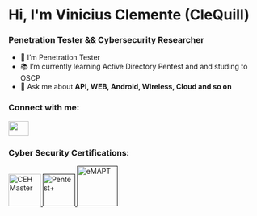 # Hi, I'm Vinicius Clemente (CleQuill)
### Penetration Tester && Cybersecurity Researcher  

- 📔 I’m Penetration Tester
- 📚 I’m currently learning Active Directory Pentest and and studing to  OSCP 
- 💬 Ask me about **API, WEB, Android, Wireless, Cloud and so on**

### Connect with me:
<p align="left">
<a href="https://www.linkedin.com/in/vinicius-clemente-718b6317b/" target="_blank"><img align="center" src="https://raw.githubusercontent.com/rahuldkjain/github-profile-readme-generator/master/src/images/icons/Social/linked-in-alt.svg" alt="" height="30" width="40" /></a>
</p>

### Cyber Security Certifications:
<p align="left">
    <a href="https://aspen.eccouncil.org/Content/Badges/CertifiedBadges/CEHMASTER_5FB43496785F.png" target="_blank" rel="noreferrer"> 
        <img src="https://aspen.eccouncil.org/Content/Badges/CertifiedBadges/CEHMASTER_5FB43496785F.png" alt="CEH Master" width="64" height="64"/> 
    </a>
    <a href="" target="_blank" rel="noreferrer"> 
        <img src="https://images.credly.com/images/c7ac176b-15a3-4726-827a-e8cee8fe44dc/blob" alt="Pentest+" width="64" height="64"/> 
    </a> 
    <a  href="" target="_blank" rel="noreferrer">
        <img src="https://templates.images.credential.net/16947191522574407741170443928939.png" alt="eMAPT" width="80" height="80"/>
    </a>
</p>


